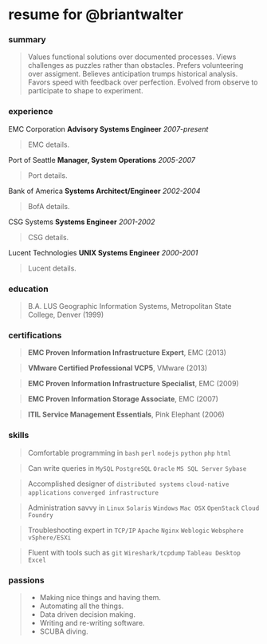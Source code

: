 # resume for @briantwalter

### summary
> Values functional solutions over documented processes.  Views challenges as puzzles rather than obstacles.  Prefers volunteering over assigment.  Believes anticipation trumps historical analysis.  Favors speed with feedback over perfection.  Evolved from observe to participate to shape to experiment.

### experience
EMC Corporation **Advisory Systems Engineer** *2007-present*
> EMC details.

Port of Seattle **Manager, System Operations** *2005-2007*
> Port details.

Bank of America **Systems Architect/Engineer** *2002-2004*
> BofA details.

CSG Systems **Systems Engineer** *2001-2002*
> CSG details.

Lucent Technologies **UNIX Systems Engineer** *2000-2001*
> Lucent details.

### education
> B.A. LUS Geographic Information Systems, Metropolitan State College, Denver (1999)

### certifications
> **EMC Proven Information Infrastructure Expert**, EMC (2013)

> **VMware Certified Professional VCP5**, VMware  (2013)

> **EMC Proven Information Infrastructure Specialist**, EMC (2009)

> **EMC Proven Information Storage Associate**, EMC (2007)

> **ITIL Service Management Essentials**, Pink Elephant (2006)

### skills
> Comfortable programming in `bash` `perl` `nodejs` `python` `php` `html`

> Can write queries in `MySQL` `PostgreSQL` `Oracle` `MS SQL Server` `Sybase`

> Accomplished designer of `distributed systems` `cloud-native applications` `converged infrastructure`

> Administration savvy in `Linux` `Solaris` `Windows` `Mac OSX` `OpenStack` `Cloud Foundry`

> Troubleshooting expert in `TCP/IP` `Apache` `Nginx` `Weblogic` `Websphere` `vSphere/ESXi` 

> Fluent with tools such as `git` `Wireshark/tcpdump` `Tableau Desktop` `Excel`

### passions
> + Making nice things and having them.
> + Automating all the things.
> + Data driven decision making.
> + Writing and re-writing software.
> + SCUBA diving.
